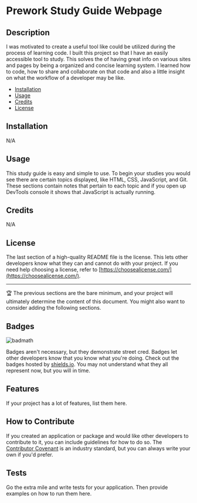 # Prework Study Guide Webpage

## Description

I was motivated to create a useful tool like could be utilized during the process of learning code. I built this project so that I have an easily accessible tool to study. This solves the of having great info on various sites and pages by being a organized and concise learning system. I learned how to code, how to share and collaborate on that code and also a little insight on what the workflow of a developer may be like.  


- [Installation](#installation)
- [Usage](#usage)
- [Credits](#credits)
- [License](#license)

## Installation

N/A

## Usage

This study guide is easy and simple to use. To begin your studies you would see there are certain topics displayed, like HTML, CSS, JavaScript, and Git. These sections contain notes that pertain to each topic and if you open up DevTools console it shows that JavaScript is actually running.


## Credits

N/A

## License

The last section of a high-quality README file is the license. This lets other developers know what they can and cannot do with your project. If you need help choosing a license, refer to [https://choosealicense.com/](https://choosealicense.com/).

---

🏆 The previous sections are the bare minimum, and your project will ultimately determine the content of this document. You might also want to consider adding the following sections.

## Badges

![badmath](https://img.shields.io/github/languages/top/nielsenjared/badmath)

Badges aren't necessary, but they demonstrate street cred. Badges let other developers know that you know what you're doing. Check out the badges hosted by [shields.io](https://shields.io/). You may not understand what they all represent now, but you will in time.

## Features

If your project has a lot of features, list them here.

## How to Contribute

If you created an application or package and would like other developers to contribute to it, you can include guidelines for how to do so. The [Contributor Covenant](https://www.contributor-covenant.org/) is an industry standard, but you can always write your own if you'd prefer.

## Tests

Go the extra mile and write tests for your application. Then provide examples on how to run them here.